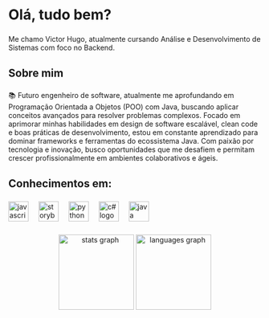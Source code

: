 <h1 align="left">Olá, tudo bem?</h1>

###

<p align="left">Me chamo Victor Hugo, atualmente cursando Análise e Desenvolvimento de Sistemas com foco no Backend.</p>

###

<h2 align="left">Sobre mim</h2>

###

<p align="left">📚 Futuro engenheiro de software, atualmente me aprofundando em Programação Orientada a Objetos (POO) com Java, buscando aplicar conceitos avançados para resolver problemas complexos. Focado em aprimorar minhas habilidades em design de software escalável, clean code e boas práticas de desenvolvimento, estou em constante aprendizado para dominar frameworks e ferramentas do ecossistema Java. Com paixão por tecnologia e inovação, busco oportunidades que me desafiem e permitam crescer profissionalmente em ambientes colaborativos e ágeis.  <br>

###

<h2 align="left">Conhecimentos em: </h2>

###

<div align="left">
  <img src="https://cdn.jsdelivr.net/gh/devicons/devicon/icons/javascript/javascript-original.svg" height="40" alt="javascript logo"  />
  <img width="12" />
  <img src="https://cdn.jsdelivr.net/gh/devicons/devicon/icons/storybook/storybook-original.svg" height="40" alt="storybook logo"  />
  <img width="12" />
  <img src="https://static-00.iconduck.com/assets.00/python-original-icon-1696x2048-bpf2sa7d.png" height="40" alt="python logo"  />
  <img width="12" />
  <img src="https://static-00.iconduck.com/assets.00/csharp-plain-icon-894x1024-8366adxy.png" height="40" alt="c# logo"  />
  <img width="12" />
  <img src="https://seeklogo.com/images/J/java-logo-7833D1D21A-seeklogo.com.png" height="40" alt="java logo"  />
</div>

###


<div align="center">
  <img src="https://github-readme-stats.vercel.app/api?username=victrhugo&hide_title=false&hide_rank=false&show_icons=true&include_all_commits=true&count_private=true&disable_animations=false&theme=dracula&locale=en&hide_border=false&order=1" height="150" alt="stats graph"  />
  <img src="https://github-readme-stats.vercel.app/api/top-langs?username=victrhugo&locale=en&hide_title=false&layout=compact&card_width=320&langs_count=5&theme=dracula&hide_border=false&order=2" height="150" alt="languages graph"  />
</div>

###
